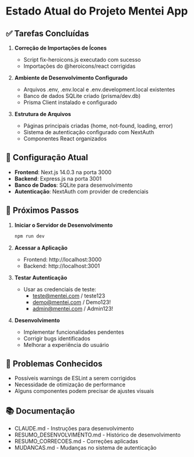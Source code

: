 # Estado Atual do Projeto Mentei App

## ✅ Tarefas Concluídas

1. **Correção de Importações de Ícones**
   - Script fix-heroicons.js executado com sucesso
   - Importações do @heroicons/react corrigidas

2. **Ambiente de Desenvolvimento Configurado**
   - Arquivos .env, .env.local e .env.development.local existentes
   - Banco de dados SQLite criado (prisma/dev.db)
   - Prisma Client instalado e configurado

3. **Estrutura de Arquivos**
   - Páginas principais criadas (home, not-found, loading, error)
   - Sistema de autenticação configurado com NextAuth
   - Componentes React organizados

## 🔧 Configuração Atual

- **Frontend**: Next.js 14.0.3 na porta 3000
- **Backend**: Express.js na porta 3001
- **Banco de Dados**: SQLite para desenvolvimento
- **Autenticação**: NextAuth com provider de credenciais

## 📝 Próximos Passos

1. **Iniciar o Servidor de Desenvolvimento**
   ```bash
   npm run dev
   ```

2. **Acessar a Aplicação**
   - Frontend: http://localhost:3000
   - Backend: http://localhost:3001

3. **Testar Autenticação**
   - Usar as credenciais de teste:
     - teste@mentei.com / teste123
     - demo@mentei.com / Demo123!
     - admin@mentei.com / Admin123!

4. **Desenvolvimento**
   - Implementar funcionalidades pendentes
   - Corrigir bugs identificados
   - Melhorar a experiência do usuário

## 🐛 Problemas Conhecidos

- Possíveis warnings de ESLint a serem corrigidos
- Necessidade de otimização de performance
- Alguns componentes podem precisar de ajustes visuais

## 📚 Documentação

- CLAUDE.md - Instruções para desenvolvimento
- RESUMO_DESENVOLVIMENTO.md - Histórico de desenvolvimento
- RESUMO_CORRECOES.md - Correções aplicadas
- MUDANCAS.md - Mudanças no sistema de autenticação